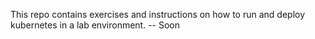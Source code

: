 This repo contains exercises and instructions on how to run and deploy kubernetes in a lab environment. 
-- Soon